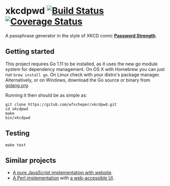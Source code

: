 # xkcdpwd [![Build Status](https://travis-ci.org/wfscheper/xkcdpwd.svg?branch=master)](https://travis-ci.org/wfscheper/xkcdpwd) [![Coverage Status](https://coveralls.io/repos/github/wfscheper/xkcdpwd/badge.svg?branch=master)](https://coveralls.io/github/wfscheper/xkcdpwd?branch=master)

A passphrase generator in the style of XKCD comic **[Password Strength]**.

## Getting started

This project requires Go 1.11 to be installed, as it uses the new go module system for dependency management.
On OS X with Homebrew you can just run `brew install go`.
On Linux check with your distro's package manager.
Alternatively, or on Windows, download the Go source or binary from [golang.org](https://golang.org/dl/).

Running it then should be as simple as:

```console
git clone https://gitub.com/wfscheper/xkcdpwd.git
cd xkcdpwd
make
bin/xkcdpwd
```

## Testing

`make test`

## Similar projects

- [A pure JavaScript implementation with website](http://preshing.com/20110811/xkcd-password-generator/).
- [A Perl implementation](https://github.com/bbusschots/hsxkpasswd) with [a web-accessible UI](https://xkpasswd.net/s/).

[Password Strength]: https://xkcd.com/936/
